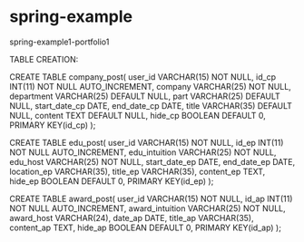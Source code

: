 # spring-example
spring-example1-portfolio1



TABLE CREATION:

CREATE TABLE company_post(
 user_id VARCHAR(15) NOT NULL,
 id_cp INT(11) NOT NULL AUTO_INCREMENT, 
 company VARCHAR(25) NOT NULL,
 department VARCHAR(25) DEFAULT NULL,
 part VARCHAR(25) DEFAULT NULL,
 start_date_cp DATE, 
 end_date_cp DATE,
 title VARCHAR(35) DEFAULT NULL,
 content TEXT DEFAULT NULL,
 hide_cp BOOLEAN DEFAULT 0,
 PRIMARY KEY(id_cp)
);

CREATE TABLE edu_post(
 user_id VARCHAR(15) NOT NULL,
 id_ep INT(11) NOT NULL AUTO_INCREMENT,
 edu_intuition VARCHAR(25) NOT NULL,
 edu_host VARCHAR(25) NOT NULL,
 start_date_ep DATE,
 end_date_ep DATE,
 location_ep VARCHAR(35),
 title_ep VARCHAR(35),
 content_ep TEXT,
 hide_ep BOOLEAN DEFAULT 0,
 PRIMARY KEY(id_ep)
);


CREATE TABLE award_post(
 user_id VARCHAR(15) NOT NULL,
 id_ap INT(11) NOT NULL AUTO_INCREMENT,
 award_intuition VARCHAR(25) NOT NULL,
 award_host VARCHAR(24), 
 date_ap DATE,
 title_ap VARCHAR(35),
 content_ap TEXT,
 hide_ap BOOLEAN DEFAULT 0,
 PRIMARY KEY(id_ap)
);
